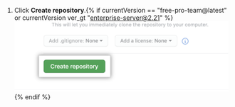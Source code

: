 1. Click **Create repository**.{% if currentVersion == "free-pro-team@latest" or currentVersion ver_gt "enterprise-server@2.21" %} ![Button to create repository](/assets/images/help/repository/create-repository-button.png){% endif %}
